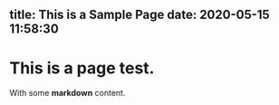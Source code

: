 title: This is a Sample Page
date: 2020-05-15 11:58:30
---

# This is a page test.

With some **markdown** content.
